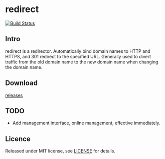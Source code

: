 # redirect

[![Build Status](https://www.travis-ci.org/zs5460/redirect.svg?branch=master)](https://www.travis-ci.org/zs5460/redirect)

## Intro

redirect is a redirector. Automatically bind domain names to HTTP and HTTPS, and 301 redirect to the specified URL. Generally used to divert traffic from the old domain name to the new domain name when changing the domain name.

## Download

[releases](https://github.com/zs5460/redirect/releases/latest)

## TODO

* Add management interface, online management, effective immediately.

## Licence

Released under MIT license, see [LICENSE](LICENSE) for details.
